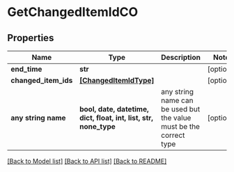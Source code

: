 # GetChangedItemIdCO


## Properties
Name | Type | Description | Notes
------------ | ------------- | ------------- | -------------
**end_time** | **str** |  | [optional] 
**changed_item_ids** | [**[ChangedItemIdType]**](ChangedItemIdType.md) |  | [optional] 
**any string name** | **bool, date, datetime, dict, float, int, list, str, none_type** | any string name can be used but the value must be the correct type | [optional]

[[Back to Model list]](../README.md#documentation-for-models) [[Back to API list]](../README.md#documentation-for-api-endpoints) [[Back to README]](../README.md)


